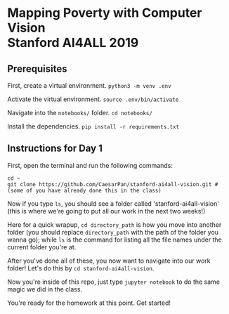 # Mapping Poverty with Computer Vision <br/> Stanford AI4ALL 2019

## Prerequisites

First, create a virtual environment.
`python3 -m venv .env`

Activate the virtual environment.
`source .env/bin/activate`

Navigate into the `notebooks/` folder.
`cd notebooks/`

Install the dependencies.
`pip install -r requirements.txt`

## Instructions for Day 1

First, open the terminal and run the following commands:

```
cd ~
git clone https://github.com/CaesarPan/stanford-ai4all-vision.git #(some of you have already done this in the class)
```

Now if you type `ls`, you should see a folder called 'stanford-ai4all-vision' (this is where we're going to put all our work in the next two weeks!)

Here for a quick wrapup, `cd directory_path` is how you move into another folder (you should replace `directory_path` with the path of the folder you wanna go); while `ls` is the command for listing all the file names under the current folder you're at.

After you've done all of these, you now want to navigate into our work folder! Let's do this by `cd stanford-ai4all-vision`.

Now you're inside of this repo, just type `jupyter notebook` to do the same magic we did in the class.

You're ready for the homework at this point. Get started!
